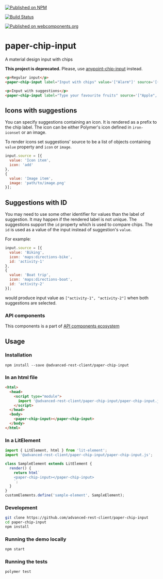 [![Published on NPM](https://img.shields.io/npm/v/@advanced-rest-client/paper-chip-input.svg)](https://www.npmjs.com/package/@advanced-rest-client/paper-chip-input)

[![Build Status](https://travis-ci.org/advanced-rest-client/paper-chip-input.svg?branch=stage)](https://travis-ci.org/advanced-rest-client/paper-chip-input)

[![Published on webcomponents.org](https://img.shields.io/badge/webcomponents.org-published-blue.svg)](https://www.webcomponents.org/element/advanced-rest-client/paper-chip-input)

# paper-chip-input

A material design input with chips

**This project is deprecated.** Please, use [anypoint-chip-input](https://github.com/anypoint-web-components/anypoint-chip-input) instead.

```html
<p>Regular input</p>
<paper-chip-input label="Input with chips" value='["Alarm"]' source='[{"value": "Alarm", "icon": "alarm"}]'></paper-chip-input>

<p>Input with suggestions</p>
<paper-chip-input label="Type your favourite fruits" source='["Apple", "Banana", "Blueberry", "Cherry", "Cranberry", "Grape", "Lime"]'></paper-chip-input>
```

## Icons with suggestions

You can specify suggestions containing an icon. It is rendered as a prefix to the chip label.
The icon can be either Polymer's icon defined in `iron-iconset` or an image.

To render icons set suggestions' source to be a list of objects containing `value` property and `icon` or `image`.

```javascript
input.source = [{
  value: 'Icon item',
  icon: 'add'
},
{
  value: 'Image item',
  image: 'path/to/image.png'
}];
```

## Suggestions with ID

You may need to use some other identifier for values than the label of suggestion. It may happen if the rendered label is not unique. The suggestions support the `id` property which is used to compare chips. The `id` is used as a value of the input instead of suggestion's `value`.

For example:

```javascript
input.source = [{
  value: 'Biking',
  icon: 'maps:directions-bike',
  id: 'activity-1'
},
{
  value: 'Boat trip',
  icon: 'maps:directions-boat',
  id: 'activity-2'
}];
```

would produce input value as `["activity-1", "activity-2"]` when both suggestions are selected.

### API components

This components is a part of [API components ecosystem](https://elements.advancedrestclient.com/)

## Usage

### Installation
```
npm install --save @advanced-rest-client/paper-chip-input
```

### In an html file

```html
<html>
  <head>
    <script type="module">
      import '@advanced-rest-client/paper-chip-input/paper-chip-input.js';
    </script>
  </head>
  <body>
    <paper-chip-input></paper-chip-input>
  </body>
</html>
```

### In a LitElement

```js
import { LitElement, html } from 'lit-element';
import '@advanced-rest-client/paper-chip-input/paper-chip-input.js';

class SampleElement extends LitElement {
  render() {
    return html`
    <paper-chip-input></paper-chip-input>
    `;
  }
}
customElements.define('sample-element', SampleElement);
```

### Development

```sh
git clone https://github.com/advanced-rest-client/paper-chip-input
cd paper-chip-input
npm install
```

### Running the demo locally

```sh
npm start
```

### Running the tests
```sh
polymer test
```
